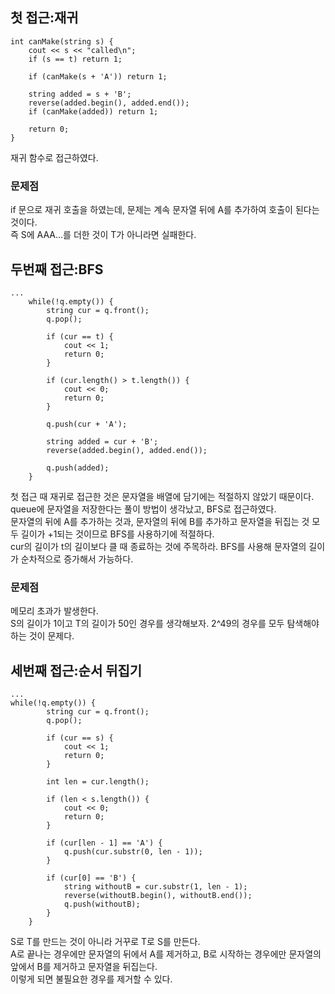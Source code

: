 ## 첫 접근:재귀
```
int canMake(string s) {
    cout << s << "called\n";
    if (s == t) return 1;

    if (canMake(s + 'A')) return 1;
    
    string added = s + 'B';
    reverse(added.begin(), added.end());
    if (canMake(added)) return 1;

    return 0;
}
```

재귀 함수로 접근하였다.

### 문제점
if 문으로 재귀 호출을 하였는데, 문제는 계속 문자열 뒤에 A를 추가하여 호출이 된다는 것이다.   
즉 S에 AAA...를 더한 것이 T가 아니라면 실패한다.
<br>

## 두번째 접근:BFS
```
...
    while(!q.empty()) {
        string cur = q.front();
        q.pop();

        if (cur == t) {
            cout << 1;
            return 0;
        }

        if (cur.length() > t.length()) {
            cout << 0;
            return 0;
        }

        q.push(cur + 'A');
        
        string added = cur + 'B';
        reverse(added.begin(), added.end());

        q.push(added);
    }
```

첫 접근 때 재귀로 접근한 것은 문자열을 배열에 담기에는 적절하지 않았기 때문이다.   
queue에 문자열을 저장한다는 풀이 방법이 생각났고, BFS로 접근하였다.   
문자열의 뒤에 A를 추가하는 것과, 문자열의 뒤에 B를 추가하고 문자열을 뒤집는 것 모두 길이가 +1되는 것이므로 BFS를 사용하기에 적절하다.   
cur의 길이가 t의 길이보다 클 때 종료하는 것에 주목하라. BFS를 사용해 문자열의 길이가 순차적으로 증가해서 가능하다.

### 문제점
메모리 초과가 발생한다.   
S의 길이가 1이고 T의 길이가 50인 경우를 생각해보자. 2^49의 경우를 모두 탐색해야 하는 것이 문제다.
<br>

## 세번째 접근:순서 뒤집기
```
...
while(!q.empty()) {
        string cur = q.front();
        q.pop();

        if (cur == s) {
            cout << 1;
            return 0;
        }

        int len = cur.length();

        if (len < s.length()) {
            cout << 0;
            return 0;
        }

        if (cur[len - 1] == 'A') {
            q.push(cur.substr(0, len - 1));
        }

        if (cur[0] == 'B') {
            string withoutB = cur.substr(1, len - 1);
            reverse(withoutB.begin(), withoutB.end());
            q.push(withoutB);
        }
    }
```

S로 T를 만드는 것이 아니라 거꾸로 T로 S를 만든다.   
A로 끝나는 경우에만 문자열의 뒤에서 A를 제거하고, B로 시작하는 경우에만 문자열의 앞에서 B를 제거하고 문자열을 뒤집는다.   
이렇게 되면 불필요한 경우를 제거할 수 있다.